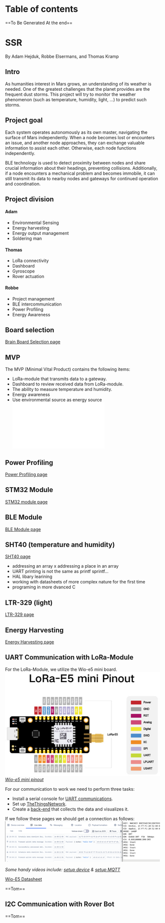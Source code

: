# Table of contents
==To Be Generated At the end==

# SSR
By Adam Hejduk, Robbe Elsermans, and Thomas Kramp
## Intro
As humanities interest in Mars grows, an understanding of its weather is needed. One of the greatest challenges that the planet provides are the frequent dust storms.
This project will try to monitor the weather phenomenon (such as temperature, humidity, light, ...) to predict such storms.
## Project goal
Each system operates autonomously as its own master, navigating the surface of Mars independently. When a node becomes lost or encounters an issue, and another node approaches, they can exchange valuable information to assist each other. Otherwise, each node functions independently.

BLE technology is used to detect proximity between nodes and share crucial information about their headings, preventing collisions. Additionally, if a node encounters a mechanical problem and becomes immobile, it can still transmit its data to nearby nodes and gateways for continued operation and coordination.
## Project division
#### Adam
- Environmental Sensing​
- Energy harvesting ​
- Energy output management​
- Soldering man

#### Thomas
- LoRa connectivity
- Dashboard
- Gyroscope
- Rover actuation
#### Robbe
- Project management
- BLE intercommunication
- Power Profiling
- Energy Awareness
## Board selection
[Brain Board Selection page](Pages/Investigation/Brain_Board_Selection.md)

## MVP
The MVP (Minimal Vital Product) contains the following items:
- LoRa-module that transmits data to a gateway.
- Dashboard to review received data from LoRa-module.
- The ability to measure temperature and humidity.
- Energy awareness
- Use environmental source as energy source
![Block Diagram](Images/block_diagram.pdf)
## Power Profiling
[Power Profiling page](Pages/Power_Profiling/Power_Profiling_V1.md)
## STM32 Module
[STM32 module page](Pages/Brain_module/STM32L412KB.md)
## BLE Module
[BLE Module page](Pages/BLE_Module/nRF52_SEEED_XIAO.md)
## SHT40 (temperature and humidity)
[SHT40 page](Pages/Sensor/SHT40.md)
- addressing an array x addressing a place in an array 
- UART printing is not the same as printf sprintf...
- HAL libary learining
- working with datasheets of more complex nature for the first time 
- programing in more dvanced C


## LTR-329 (light)
[LTR-329 page](Pages/Sensor/LTR-329.md)

## Energy Harvesting
[Energy Harvesting page](Pages/Energy_Harvesting/Energy_Harvesting.md)

## UART Communication with LoRa-Module
For the LoRa-Module, we utilize the Wio-e5 mini board.
![lora_e5_mini_pinout](Images/LoRa/lora_e5_mini_pinout.jpg)
*[Wio-e5 mini pinout](https://wiki.seeedstudio.com/LoRa_E5_mini/)*

For our communication to work we need to perform three tasks:
- Install a serial console for [UART communications](SSR_Portfolio/Pages/LoRa/UART%20Communications).
- Set up [TheThingsNetwork](SSR_Portfolio/Pages/LoRa/TheThingsNetwork).
- Create a [back-end](SSR_Portfolio/Pages/LoRa/Back-End) that collects the data and visualizes it.

If we follow these pages we should get a connection as follows:
![lora_working](Images/LoRa/lora_working.png)

*Some handy videos include: [setup device](https://www.youtube.com/watch?v=L_acKpwNvnc&list=WL&index=11&t=600s) & [setup MQTT](https://www.youtube.com/watch?v=9H6GFXatOCY&list=WL&index=12&t=128s)*

[Wio-E5 Datasheet](Datasheets/Wio-E5_Datasheet.pdf)

==Tom==

## I2C Communication with Rover Bot
==Tom==

